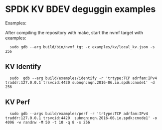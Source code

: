 # SPDK KV BDEV deguggin examples

Examples:

After compiling the repository with make, start the nvmf target with examples:

```
  sudo gdb --arg build/bin/nvmf_tgt -c examples/kv/local_kv.json -s 256
```

## KV Identify

```
  sudo  gdb --arg build/examples/identify -r 'trtype:TCP adrfam:IPv4 traddr:127.0.0.1 trsvcid:4420 subnqn:nqn.2016-06.io.spdk:cnode1' -d 256
```

## KV Perf

```
  sudo gdb --args build/examples/perf -r 'trtype:TCP adrfam:IPv4 traddr:127.0.0.1 trsvcid:4420  subnqn:nqn.2016-06.io.spdk:cnode1' -o 4096 -w randrw -M 50 -t 10 -q 8 -s 256
```
